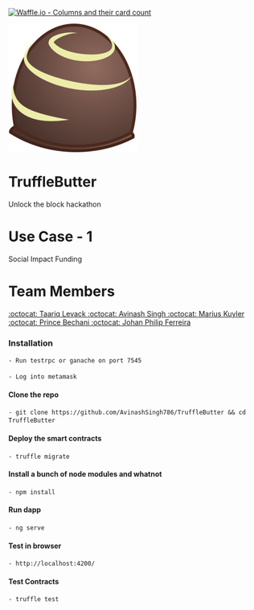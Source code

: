 [![Waffle.io - Columns and their card count](https://badge.waffle.io/AvinashSingh786/TruffleButter.svg?columns=all)](https://waffle.io/AvinashSingh786/TruffleButter)

![Truffle Butter](https://github.com/AvinashSingh786/TruffleButter/blob/master/src/assets/logo.png)

# TruffleButter 
Unlock the block hackathon

# Use Case - 1 
Social Impact Funding

# Team Members
[:octocat: Taariq Levack ](https://github.com/tlevack)
[:octocat: Avinash Singh ](https://github.com/AvinashSingh786) 
[:octocat: Marius Kuyler ](https://github.com/Kuyler007) 
[:octocat: Prince Bechani ](https://github.com/pbechani) 
[:octocat: Johan Philip Ferreira ](https://github.com/jpferreira445) 


### Installation

    - Run testrpc or ganache on port 7545

    - Log into metamask

#### Clone the repo

    - git clone https://github.com/AvinashSingh786/TruffleButter && cd TruffleButter

#### Deploy the smart contracts

    - truffle migrate

#### Install a bunch of node modules and whatnot

    - npm install

#### Run dapp

    - ng serve

#### Test in browser

    - http://localhost:4200/

#### Test Contracts

    - truffle test

    

